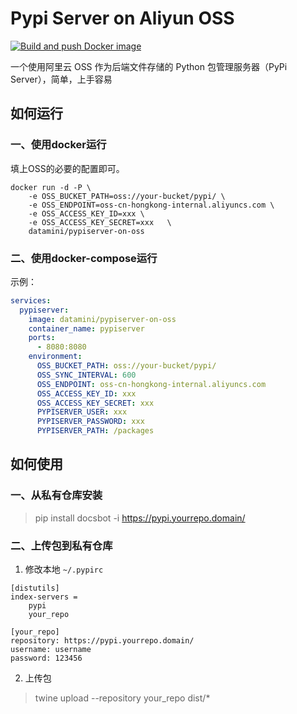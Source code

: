 # Pypi Server on Aliyun OSS 
[![Build and push Docker image](https://github.com/DataMini/pypiserver-on-oss/actions/workflows/docker-image-builder.yml/badge.svg)](https://github.com/DataMini/pypiserver-on-oss/actions/workflows/docker-image-builder.yml)

一个使用阿里云 OSS 作为后端文件存储的 Python 包管理服务器（PyPi Server），简单，上手容易

## 如何运行

### 一、使用docker运行

填上OSS的必要的配置即可。

```
docker run -d -P \
    -e OSS_BUCKET_PATH=oss://your-bucket/pypi/ \
    -e OSS_ENDPOINT=oss-cn-hongkong-internal.aliyuncs.com \
    -e OSS_ACCESS_KEY_ID=xxx \
    -e OSS_ACCESS_KEY_SECRET=xxx   \
    datamini/pypiserver-on-oss
```

### 二、使用docker-compose运行

示例：
```yaml
services:
  pypiserver:
    image: datamini/pypiserver-on-oss
    container_name: pypiserver
    ports:
      - 8080:8080
    environment:
      OSS_BUCKET_PATH: oss://your-bucket/pypi/
      OSS_SYNC_INTERVAL: 600
      OSS_ENDPOINT: oss-cn-hongkong-internal.aliyuncs.com
      OSS_ACCESS_KEY_ID: xxx
      OSS_ACCESS_KEY_SECRET: xxx
      PYPISERVER_USER: xxx
      PYPISERVER_PASSWORD: xxx
      PYPISERVER_PATH: /packages
```


## 如何使用


### 一、从私有仓库安装

> pip install docsbot  -i https://pypi.yourrepo.domain/


### 二、上传包到私有仓库


1. 修改本地 `~/.pypirc`

```
[distutils]
index-servers =
    pypi
    your_repo

[your_repo]
repository: https://pypi.yourrepo.domain/
username: username
password: 123456
```

2. 上传包

> twine upload --repository your_repo dist/*



